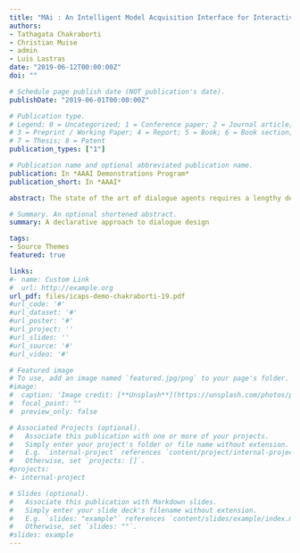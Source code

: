 ```yaml
---
title: "MAi : An Intelligent Model Acquisition Interface for Interactive Specification of Dialog Agents"
authors:
- Tathagata Chakraborti
- Christian Muise
- admin
- Luis Lastras
date: "2019-06-12T00:00:00Z"
doi: ""

# Schedule page publish date (NOT publication's date).
publishDate: "2019-06-01T00:00:00Z"

# Publication type.
# Legend: 0 = Uncategorized; 1 = Conference paper; 2 = Journal article;
# 3 = Preprint / Working Paper; 4 = Report; 5 = Book; 6 = Book section;
# 7 = Thesis; 8 = Patent
publication_types: ["1"]

# Publication name and optional abbreviated publication name.
publication: In *AAAI Demonstrations Program*
publication_short: In *AAAI*

abstract: The state of the art of dialogue agents requires a lengthy design process spanning months with experts in the loop who specify complex conversation patterns manually. Our work proposes a paradigm shift in bot design by adopting a declarative approach which composes the full dialog tree automatically. This allows the designer to construct complex dialogue agents from scratch and interact with them in a matter of hours. The demonstration will allow the audience to interact with this new design paradigm and construct their own bots on the spot.

# Summary. An optional shortened abstract.
summary: A declarative approach to dialogue design

tags:
- Source Themes
featured: true

links:
#- name: Custom Link
#  url: http://example.org
url_pdf: files/icaps-demo-chakraborti-19.pdf
#url_code: '#'
#url_dataset: '#'
#url_poster: '#'
#url_project: ''
#url_slides: ''
#url_source: '#'
#url_video: '#'

# Featured image
# To use, add an image named `featured.jpg/png` to your page's folder.
#image:
#  caption: 'Image credit: [**Unsplash**](https://unsplash.com/photos/pLCdAaMFLTE)'
#  focal_point: ""
#  preview_only: false

# Associated Projects (optional).
#   Associate this publication with one or more of your projects.
#   Simply enter your project's folder or file name without extension.
#   E.g. `internal-project` references `content/project/internal-project/index.md`.
#   Otherwise, set `projects: []`.
#projects:
#- internal-project

# Slides (optional).
#   Associate this publication with Markdown slides.
#   Simply enter your slide deck's filename without extension.
#   E.g. `slides: "example"` references `content/slides/example/index.md`.
#   Otherwise, set `slides: ""`.
#slides: example
---
```

